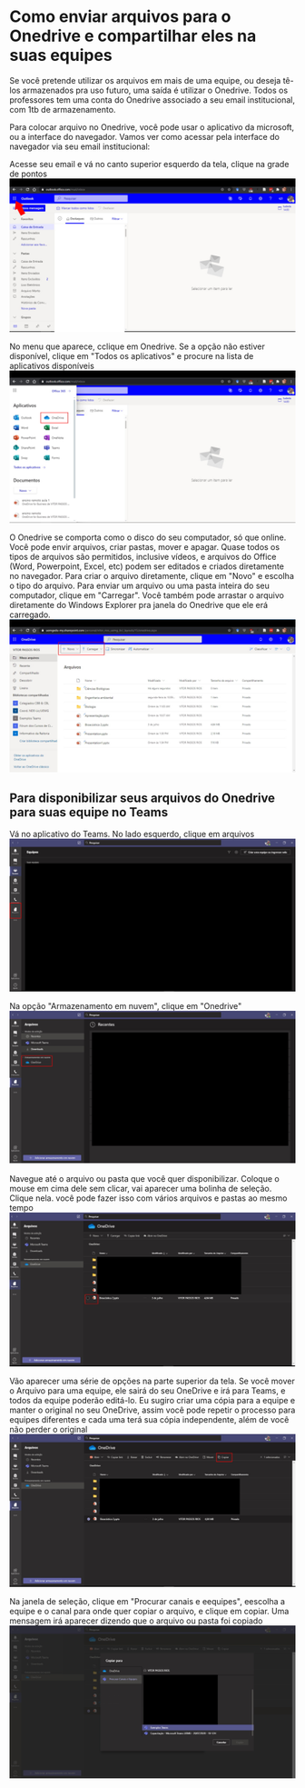 # Como enviar arquivos para o Onedrive e compartilhar eles na suas equipes

Se você pretende utilizar os arquivos em mais de uma equipe, ou deseja tê-los armazenados pra uso futuro, uma saída é utilizar o Onedrive. Todos os professores tem uma conta do Onedrive associado a seu email institucional, com 1tb de armazenamento.

Para colocar arquivo no Onedrive, você pode usar o aplicativo da microsoft, ou a interface do navegador. Vamos ver como acessar pela interface do navegador via seu email institucional:

Acesse seu email e vá no canto superior esquerdo da tela, clique na grade de pontos
![onedrive](https://github.com/vrios/UEMG-teams/blob/master/imagens/criar-arquivo-onedrive1.jpg)

No menu que aparece, cclique em Onedrive. Se a opção não estiver disponível, clique em "Todos os aplicativos" e procure na lista de aplicativos disponíveis
![onedrive](https://github.com/vrios/UEMG-teams/blob/master/imagens/criar-arquivo-onedrive2.jpg)

O Onedrive se comporta como o disco do seu computador, só que online. Você pode envir arquivos, criar pastas, mover e apagar. Quase todos os tipos de arquivos são permitidos, inclusive vídeos, e arquivos do Office (Word, Powerpoint, Excel, etc) podem ser editados e criados diretamente no navegador. Para criar o arquivo diretamente, clique em "Novo" e escolha o tipo do arquivo. Para enviar um arquivo ou uma pasta inteira do seu computador, clique em "Carregar". Você também pode arrastar o arquivo diretamente do Windows Explorer pra janela do Onedrive que ele erá carregado.
![onedrive](https://github.com/vrios/UEMG-teams/blob/master/imagens/criar-arquivo-onedrive3.jpg)

## Para disponibilizar seus arquivos do Onedrive para suas equipe no Teams

Vá no aplicativo do Teams. No lado esquerdo, clique em arquivos
![onedrive](https://github.com/vrios/UEMG-teams/blob/master/imagens/criar-arquivo-onedrive4.jpg)

Na opção "Armazenamento em nuvem", clique em "Onedrive"
![onedrive](https://github.com/vrios/UEMG-teams/blob/master/imagens/criar-arquivo-onedrive5.jpg)

Navegue até o arquivo ou pasta que você quer disponibilizar. Coloque o mouse em cima dele sem clicar, vai aparecer uma bolinha de seleção. Clique nela. você pode fazer isso com vários arquivos e pastas ao mesmo tempo
![onedrive](https://github.com/vrios/UEMG-teams/blob/master/imagens/criar-arquivo-onedrive6.jpg)

Vão aparecer uma série de opções na parte superior da tela. Se você mover o Arquivo para uma equipe, ele sairá do seu OneDrive e irá para Teams, e todos da equipe poderão editá-lo. Eu sugiro criar uma cópia para a equipe e manter o original no seu OneDrive, assim você pode repetir o processo para equipes diferentes e cada uma terá sua cópia independente, além de você não perder o original
![onedrive](https://github.com/vrios/UEMG-teams/blob/master/imagens/criar-arquivo-onedrive7.jpg)

Na janela de seleção, clique em "Procurar canais e eequipes", eescolha a equipe e o canal para onde quer copiar o arquivo, e clique em copiar. Uma mensagem irá aparecer dizendo que o arquivo ou pasta foi copiado
![onedrive](https://github.com/vrios/UEMG-teams/blob/master/imagens/criar-arquivo-onedrive8.jpg)
